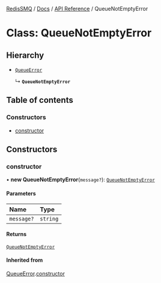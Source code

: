 [RedisSMQ](../../../README.md) / [Docs](../../README.md) / [API Reference](../README.md) / QueueNotEmptyError

# Class: QueueNotEmptyError

## Hierarchy

- [`QueueError`](QueueError.md)

  ↳ **`QueueNotEmptyError`**

## Table of contents

### Constructors

- [constructor](QueueNotEmptyError.md#constructor)

## Constructors

### constructor

• **new QueueNotEmptyError**(`message?`): [`QueueNotEmptyError`](QueueNotEmptyError.md)

#### Parameters

| Name | Type |
| :------ | :------ |
| `message?` | `string` |

#### Returns

[`QueueNotEmptyError`](QueueNotEmptyError.md)

#### Inherited from

[QueueError](QueueError.md).[constructor](QueueError.md#constructor)

